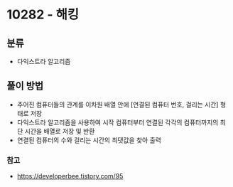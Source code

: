 # 10282 - 해킹

## 분류
- 다익스트라 알고리즘

## 풀이 방법
- 주어진 컴퓨터들의 관계를 이차원 배열 안에 [연결된 컴퓨터 번호, 걸리는 시간] 형태로 저장
- 다익스트라 알고리즘을 사용하여 시작 컴퓨터부터 연결된 각각의 컴퓨터까지의 최단 시간을 배열로 저장 및 반환
- 연결된 컴퓨터의 수와 걸리는 시간의 최댓값을 찾아 출력

### 참고
- https://developerbee.tistory.com/95
